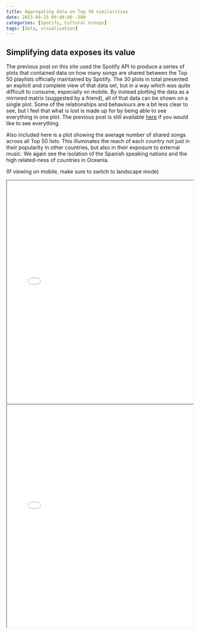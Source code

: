 ```yaml
---
title: Aggregating data on Top 50 similarities
date: 2023-09-25 09:40:00 -500
categories: [Spotify, Cultural Groups]
tags: [data, visualisation]
---
```


## Simplifying data exposes its value

The previous post on this site used the Spotify API to produce a series of plots that contained data on how many songs are shared between the Top 50 playlists officially maintained by Spotify. The 30 plots in total presented an explicit and complete view of that data set, but in a way which was quite difficult to consume, especially on mobile. By instead plotting the data as a mirrored matrix (suggested by a friend), all of that data can be shown on a single plot. Some of the relationships and behaviours are a bit less clear to see, but I feel that what is lost is made up for by being able to see everything in one plot. The previous post is still available [here](https://dotdandotunderscore.github.io/posts/SharedSongs/) if you would like to see everything.

Also included here is a plot showing the average number of shared songs across all Top 50 lists. This illuminates the reach of each country not just in their popularity in other countries, but also in their exposure to external music. We again see the isolation of the Spanish speaking nations and the high related-ness of countries in Oceania.

(If viewing on mobile, make sure to switch to landscape mode)

<iframe src="../../code/SharedSongs/SharedHeatmap.html" width="100%" height="600"></iframe>
<iframe src="../../code/SharedSongs/SharedHist.html" width="100%" height="600"></iframe>
